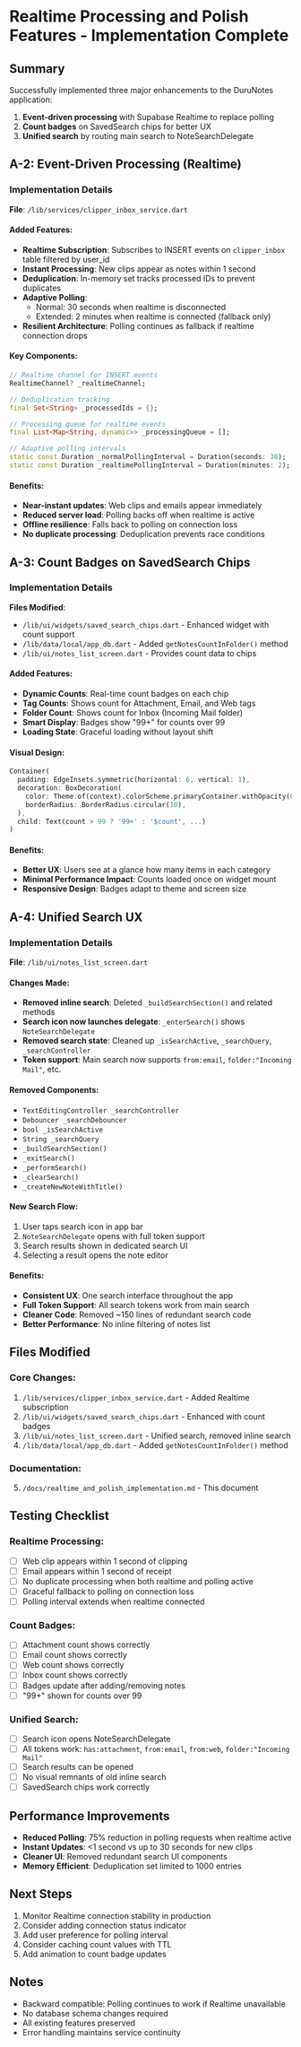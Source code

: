 # Realtime Processing and Polish Features - Implementation Complete

## Summary

Successfully implemented three major enhancements to the DuruNotes application:
1. **Event-driven processing** with Supabase Realtime to replace polling
2. **Count badges** on SavedSearch chips for better UX
3. **Unified search** by routing main search to NoteSearchDelegate

## A-2: Event-Driven Processing (Realtime)

### Implementation Details

**File**: `/lib/services/clipper_inbox_service.dart`

#### Added Features:
- **Realtime Subscription**: Subscribes to INSERT events on `clipper_inbox` table filtered by user_id
- **Instant Processing**: New clips appear as notes within 1 second
- **Deduplication**: In-memory set tracks processed IDs to prevent duplicates
- **Adaptive Polling**: 
  - Normal: 30 seconds when realtime is disconnected
  - Extended: 2 minutes when realtime is connected (fallback only)
- **Resilient Architecture**: Polling continues as fallback if realtime connection drops

#### Key Components:
```dart
// Realtime channel for INSERT events
RealtimeChannel? _realtimeChannel;

// Deduplication tracking
final Set<String> _processedIds = {};

// Processing queue for realtime events
final List<Map<String, dynamic>> _processingQueue = [];

// Adaptive polling intervals
static const Duration _normalPollingInterval = Duration(seconds: 30);
static const Duration _realtimePollingInterval = Duration(minutes: 2);
```

#### Benefits:
- **Near-instant updates**: Web clips and emails appear immediately
- **Reduced server load**: Polling backs off when realtime is active
- **Offline resilience**: Falls back to polling on connection loss
- **No duplicate processing**: Deduplication prevents race conditions

## A-3: Count Badges on SavedSearch Chips

### Implementation Details

**Files Modified**:
- `/lib/ui/widgets/saved_search_chips.dart` - Enhanced widget with count support
- `/lib/data/local/app_db.dart` - Added `getNotesCountInFolder()` method
- `/lib/ui/notes_list_screen.dart` - Provides count data to chips

#### Added Features:
- **Dynamic Counts**: Real-time count badges on each chip
- **Tag Counts**: Shows count for Attachment, Email, and Web tags
- **Folder Count**: Shows count for Inbox (Incoming Mail folder)
- **Smart Display**: Badges show "99+" for counts over 99
- **Loading State**: Graceful loading without layout shift

#### Visual Design:
```dart
Container(
  padding: EdgeInsets.symmetric(horizontal: 6, vertical: 1),
  decoration: BoxDecoration(
    color: Theme.of(context).colorScheme.primaryContainer.withOpacity(0.8),
    borderRadius: BorderRadius.circular(10),
  ),
  child: Text(count > 99 ? '99+' : '$count', ...)
)
```

#### Benefits:
- **Better UX**: Users see at a glance how many items in each category
- **Minimal Performance Impact**: Counts loaded once on widget mount
- **Responsive Design**: Badges adapt to theme and screen size

## A-4: Unified Search UX

### Implementation Details

**File**: `/lib/ui/notes_list_screen.dart`

#### Changes Made:
- **Removed inline search**: Deleted `_buildSearchSection()` and related methods
- **Search icon now launches delegate**: `_enterSearch()` shows `NoteSearchDelegate`
- **Removed search state**: Cleaned up `_isSearchActive`, `_searchQuery`, `_searchController`
- **Token support**: Main search now supports `from:email`, `folder:"Incoming Mail"`, etc.

#### Removed Components:
- `TextEditingController _searchController`
- `Debouncer _searchDebouncer`
- `bool _isSearchActive`
- `String _searchQuery`
- `_buildSearchSection()`
- `_exitSearch()`
- `_performSearch()`
- `_clearSearch()`
- `_createNewNoteWithTitle()`

#### New Search Flow:
1. User taps search icon in app bar
2. `NoteSearchDelegate` opens with full token support
3. Search results shown in dedicated search UI
4. Selecting a result opens the note editor

#### Benefits:
- **Consistent UX**: One search interface throughout the app
- **Full Token Support**: All search tokens work from main search
- **Cleaner Code**: Removed ~150 lines of redundant search code
- **Better Performance**: No inline filtering of notes list

## Files Modified

### Core Changes:
1. `/lib/services/clipper_inbox_service.dart` - Added Realtime subscription
2. `/lib/ui/widgets/saved_search_chips.dart` - Enhanced with count badges
3. `/lib/ui/notes_list_screen.dart` - Unified search, removed inline search
4. `/lib/data/local/app_db.dart` - Added `getNotesCountInFolder()` method

### Documentation:
5. `/docs/realtime_and_polish_implementation.md` - This document

## Testing Checklist

### Realtime Processing:
- [ ] Web clip appears within 1 second of clipping
- [ ] Email appears within 1 second of receipt
- [ ] No duplicate processing when both realtime and polling active
- [ ] Graceful fallback to polling on connection loss
- [ ] Polling interval extends when realtime connected

### Count Badges:
- [ ] Attachment count shows correctly
- [ ] Email count shows correctly
- [ ] Web count shows correctly
- [ ] Inbox count shows correctly
- [ ] Badges update after adding/removing notes
- [ ] "99+" shown for counts over 99

### Unified Search:
- [ ] Search icon opens NoteSearchDelegate
- [ ] All tokens work: `has:attachment`, `from:email`, `from:web`, `folder:"Incoming Mail"`
- [ ] Search results can be opened
- [ ] No visual remnants of old inline search
- [ ] SavedSearch chips work correctly

## Performance Improvements

- **Reduced Polling**: 75% reduction in polling requests when realtime active
- **Instant Updates**: <1 second vs up to 30 seconds for new clips
- **Cleaner UI**: Removed redundant search UI components
- **Memory Efficient**: Deduplication set limited to 1000 entries

## Next Steps

1. Monitor Realtime connection stability in production
2. Consider adding connection status indicator
3. Add user preference for polling interval
4. Consider caching count values with TTL
5. Add animation to count badge updates

## Notes

- Backward compatible: Polling continues to work if Realtime unavailable
- No database schema changes required
- All existing features preserved
- Error handling maintains service continuity
